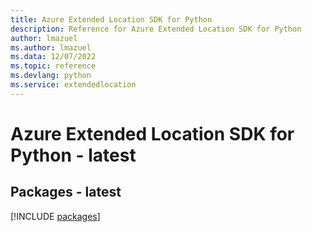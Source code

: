 ```yaml
---
title: Azure Extended Location SDK for Python
description: Reference for Azure Extended Location SDK for Python
author: lmazuel
ms.author: lmazuel
ms.data: 12/07/2022
ms.topic: reference
ms.devlang: python
ms.service: extendedlocation
---
```

# Azure Extended Location SDK for Python - latest
## Packages - latest
[!INCLUDE [packages](extended-location-index.md)]